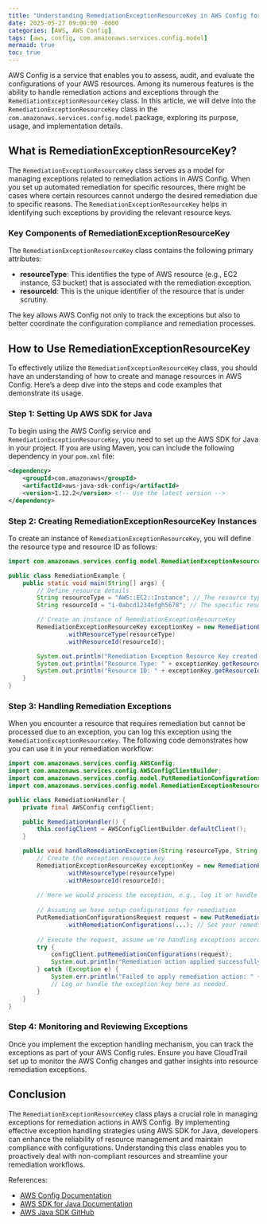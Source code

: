 ```yaml
---
title: "Understanding RemediationExceptionResourceKey in AWS Config for Effective Resource Management"
date: 2025-05-27 09:00:00 -0000
categories: [AWS, AWS Config]
tags: [aws, config, com.amazonaws.services.config.model]
mermaid: true
toc: true
---
```



AWS Config is a service that enables you to assess, audit, and evaluate the configurations of your AWS resources. Among its numerous features is the ability to handle remediation actions and exceptions through the `RemediationExceptionResourceKey` class. In this article, we will delve into the `RemediationExceptionResourceKey` class in the `com.amazonaws.services.config.model` package, exploring its purpose, usage, and implementation details. 

## What is RemediationExceptionResourceKey?

The `RemediationExceptionResourceKey` class serves as a model for managing exceptions related to remediation actions in AWS Config. When you set up automated remediation for specific resources, there might be cases where certain resources cannot undergo the desired remediation due to specific reasons. The `RemediationExceptionResourceKey` helps in identifying such exceptions by providing the relevant resource keys.

### Key Components of RemediationExceptionResourceKey

The `RemediationExceptionResourceKey` class contains the following primary attributes:

- **resourceType**: This identifies the type of AWS resource (e.g., EC2 instance, S3 bucket) that is associated with the remediation exception.
- **resourceId**: This is the unique identifier of the resource that is under scrutiny.
  
The key allows AWS Config not only to track the exceptions but also to better coordinate the configuration compliance and remediation processes.

## How to Use RemediationExceptionResourceKey

To effectively utilize the `RemediationExceptionResourceKey` class, you should have an understanding of how to create and manage resources in AWS Config. Here’s a deep dive into the steps and code examples that demonstrate its usage.

### Step 1: Setting Up AWS SDK for Java

To begin using the AWS Config service and `RemediationExceptionResourceKey`, you need to set up the AWS SDK for Java in your project. If you are using Maven, you can include the following dependency in your `pom.xml` file:

```xml
<dependency>
    <groupId>com.amazonaws</groupId>
    <artifactId>aws-java-sdk-config</artifactId>
    <version>1.12.2</version> <!-- Use the latest version -->
</dependency>
```

### Step 2: Creating RemediationExceptionResourceKey Instances

To create an instance of `RemediationExceptionResourceKey`, you will define the resource type and resource ID as follows:

```java
import com.amazonaws.services.config.model.RemediationExceptionResourceKey;

public class RemediationExample {
    public static void main(String[] args) {
        // Define resource details
        String resourceType = "AWS::EC2::Instance"; // The resource type
        String resourceId = "i-0abcd1234efgh5678"; // The specific resource ID

        // Create an instance of RemediationExceptionResourceKey
        RemediationExceptionResourceKey exceptionKey = new RemediationExceptionResourceKey()
                .withResourceType(resourceType)
                .withResourceId(resourceId);

        System.out.println("Remediation Exception Resource Key created:");
        System.out.println("Resource Type: " + exceptionKey.getResourceType());
        System.out.println("Resource ID: " + exceptionKey.getResourceId());
    }
}
```

### Step 3: Handling Remediation Exceptions

When you encounter a resource that requires remediation but cannot be processed due to an exception, you can log this exception using the `RemediationExceptionResourceKey`. The following code demonstrates how you can use it in your remediation workflow:

```java
import com.amazonaws.services.config.AWSConfig;
import com.amazonaws.services.config.AWSConfigClientBuilder;
import com.amazonaws.services.config.model.PutRemediationConfigurationsRequest;
import com.amazonaws.services.config.model.RemediationExceptionResourceKey;

public class RemediationHandler {
    private final AWSConfig configClient;

    public RemediationHandler() {
        this.configClient = AWSConfigClientBuilder.defaultClient();
    }

    public void handleRemediationException(String resourceType, String resourceId) {
        // Create the exception resource key
        RemediationExceptionResourceKey exceptionKey = new RemediationExceptionResourceKey()
                .withResourceType(resourceType)
                .withResourceId(resourceId);
        
        // Here we would process the exception, e.g., log it or handle it as required
        
        // Assuming we have setup configurations for remediation
        PutRemediationConfigurationsRequest request = new PutRemediationConfigurationsRequest()
                .withRemediationConfigurations(...); // Set your remediation configurations here
        
        // Execute the request, assume we're handling exceptions accordingly
        try {
            configClient.putRemediationConfigurations(request);
            System.out.println("Remediation action applied successfully.");
        } catch (Exception e) {
            System.err.println("Failed to apply remediation action: " + e.getMessage());
            // Log or handle the exception key here as needed
        }
    }
}
```

### Step 4: Monitoring and Reviewing Exceptions

Once you implement the exception handling mechanism, you can track the exceptions as part of your AWS Config rules. Ensure you have CloudTrail set up to monitor the AWS Config changes and gather insights into resource remediation exceptions.

## Conclusion

The `RemediationExceptionResourceKey` class plays a crucial role in managing exceptions for remediation actions in AWS Config. By implementing effective exception handling strategies using AWS SDK for Java, developers can enhance the reliability of resource management and maintain compliance with configurations. Understanding this class enables you to proactively deal with non-compliant resources and streamline your remediation workflows.

References:
- [AWS Config Documentation](https://docs.aws.amazon.com/config/latest/APIReference/Welcome.html)
- [AWS SDK for Java Documentation](https://docs.aws.amazon.com/sdk-for-java/latest/developer-guide/home.html)
- [AWS Java SDK GitHub](https://github.com/aws/aws-sdk-java)
